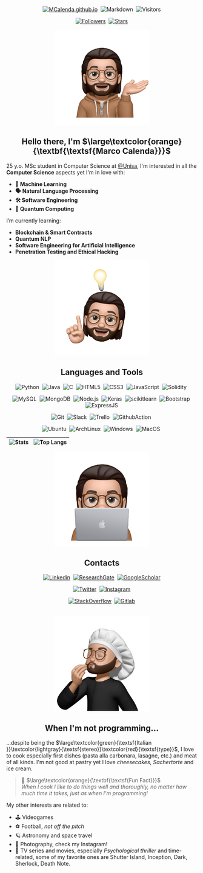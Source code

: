 <div align = "center">

[![MCalenda.github.io](https://img.shields.io/website?down_color=lightgrey&down_message=offline&style=flat&up_color=green&up_message=online&url=https%3A%2F%2Fmcalenda.github.io%2F)](https://MCalenda.github.io/)&nbsp;
![Markdown](https://img.shields.io/badge/Made%20with-Markdown-blue)&nbsp;
![Visitors](https://visitor-badge.glitch.me/badge?page_id=MCalenda&left_color=gray&right_color=blue)

[![Followers](https://img.shields.io/github/followers/MCalenda?style=social&label=Follow&maxAge=2592000)](https://github.com/MCalenda?tab=followers)&nbsp;
[![Stars](https://img.shields.io/github/stars/MCalenda?style=social&label=Star&maxAge=2592000)](https://GitHub.com/MCalenda/)

<img src="resources/memoji1.png" width="250"/>

## Hello there, I'm $\large\textcolor{orange}{\textbf{\textsf{Marco Calenda}}}$

</div>

25 y.o. MSc student in Computer Science at [@Unisa](https://www.unisa.it), I'm interested in all the **Computer Science** aspects yet I'm in love with:
- **🧠 Machine Learning**
- **🗣 Natural Language Processing**
- **🛠 Software Engineering**
- **🚀 Quantum Computing**

I’m currently learning:
- **Blockchain & Smart Contracts**
- **Quantum NLP**
- **Software Engineering for Artificial Intelligence**
- **Penetration Testing and Ethical Hacking**

<div align= "center">

<img src="resources/memoji3.png" width="250"/>

## Languages and Tools
![Python](https://img.shields.io/badge/-Python-05122A?style=flat&logo=python)&nbsp;
![Java](https://img.shields.io/badge/-Java-05122A?style=flat&logo=Java)&nbsp;
![C](https://img.shields.io/badge/-C-05122A?style=flat&logo=c)&nbsp;
![HTML5](https://img.shields.io/badge/-HTML5-05122A?style=flat&logo=HTML5)&nbsp;
![CSS3](https://img.shields.io/badge/-CSS3-05122A?style=flat&logo=CSS3&logoColor=1572B6)&nbsp;
![JavaScript](https://img.shields.io/badge/-JavaScript-05122A?style=flat&logo=javascript)&nbsp;
![Solidity](https://img.shields.io/badge/-Solidity-05122A?style=flat&logo=solidity)&nbsp;

![MySQL](https://img.shields.io/badge/-MySQL-05122A?style=flat&logo=mysql&logoColor=white)&nbsp;
![MongoDB](https://img.shields.io/badge/-MongoDB-05122A?style=flat&logo=mongodb)&nbsp;
![Node.js](https://img.shields.io/badge/-Node.js-05122A?style=flat&logo=node.js)&nbsp;
![Keras](https://img.shields.io/badge/-Keras-05122A?style=flat&logo=Keras&logoColor=D00000)&nbsp;
![scikitlearn](https://img.shields.io/badge/-scikit%20learn-05122A?style=flat&logo=scikitlearn&logoColor=F7931E)&nbsp;
![Bootstrap](https://img.shields.io/badge/-Bootstrap-05122A?style=flat&logo=Bootstrap&)&nbsp;
![ExpressJS](https://img.shields.io/badge/Express.js-05122A?style=flat)

![Git](https://img.shields.io/badge/-Git-05122A?style=flat&logo=git)&nbsp;
![Slack](https://img.shields.io/badge/-Slack-05122A?style=flat&logo=slack&logoColor=4A154B)&nbsp;
![Trello](https://img.shields.io/badge/-Trello-05122A?style=flat&logo=trello&logoColor=0052CC)&nbsp;
![GithubAction](https://img.shields.io/badge/-Github%20Actions-05122A?style=flat&logo=githubactions)&nbsp;

![Ubuntu](https://img.shields.io/badge/-Ubuntu-05122A?style=flat&logo=ubuntu)&nbsp;
![ArchLinux](https://img.shields.io/badge/-Arch%20Linux-05122A?style=flat&logo=archlinux)&nbsp;
![Windows](https://img.shields.io/badge/-Windows-05122A?style=flat&logo=windows&logoColor=0078D6)&nbsp;
![MacOS](https://img.shields.io/badge/-MacOS-05122A?style=flat&logo=macos)&nbsp;

|![Stats](https://github-readme-stats.vercel.app/api?username=MCalenda&show_icons=true&theme=codeSTACKr)|![Top Langs](https://github-readme-stats.vercel.app/api/top-langs/?username=MCalenda&layout=compact&theme=codeSTACKr)|
|-|-|

<img align="center" src="resources/memoji2.png" width="250"/>

## Contacts

[![Linkedin](https://img.shields.io/badge/LinkedIn-05122A?style=flat&logo=linkedin&logoColor=0A66C2)](https://www.linkedin.com/in/mcalenda/)&nbsp;
[![ResearchGate](https://img.shields.io/badge/ResearchGate-05122A?style=flat&logo=researchgate)](https://www.researchgate.net/profile/Marco-Calenda-3)&nbsp;
[![GoogleScholar](https://img.shields.io/badge/GoogleScholar-05122A?style=flat&logo=googlescholar)](https://scholar.google.com/citations?hl=en&user=klE6BCUAAAAJ)


[![Twitter](https://img.shields.io/badge/Twitter-05122A?style=flat&logo=twitter)](https://twitter.com/M_Calenda)&nbsp;
[![Instagram](https://img.shields.io/badge/Instagram-05122A?style=flat&logo=instagram)](https://www.instagram.com/marco.calenda/)

[![StackOverflow](https://img.shields.io/badge/Stack_Overflow-05122A?style=flat&logo=stack-overflow)](https://stackoverflow.com/users/13917630/marco-calenda)&nbsp;
[![Gitlab](https://img.shields.io/badge/GitLab-05122A?&style=flat&logo=gitlab)](https://gitlab.com/MCalenda)

<br>

<img src="resources/memoji4.png" width="250"/>

## When I'm not programming...

</div>

...despite being the $\large\textcolor{green}{\textsf{Italian }}\textcolor{lightgray}{\textsf{stereo}}\textcolor{red}{\textsf{type}}$, I love to cook especially first dishes (pasta alla carbonara, lasagne, etc.) and meat of all kinds. I'm not good at pastry yet I love *cheesecakes*, *Sachertorte* and ice cream.

> 🔸 $\large\textcolor{orange}{\textbf{\textsf{Fun Fact}}}$ <br> *When I cook I like to do things well and thoroughly, no matter how much time it takes, just as when I'm programming!*

My other interests are related to:
- 🕹️ Videogames
- ⚽️ Football, *not off the pitch*
- 🪐 Astronomy and space travel
- 📸 Photography, check my Instagram!
- 🍿 TV series and movies, especially *Psychological thriller* and time-related, some of my favorite ones are Shutter Island, Inception, Dark, Sherlock, Death Note.
